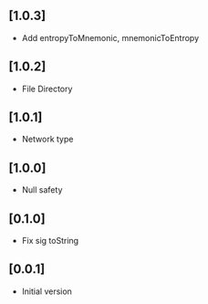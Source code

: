 ## [1.0.3]

- Add entropyToMnemonic, mnemonicToEntropy

## [1.0.2]

- File Directory

## [1.0.1]

- Network type

## [1.0.0]

- Null safety

## [0.1.0]

- Fix sig toString

## [0.0.1]

- Initial version
